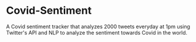 # Covid-Sentiment

A Covid sentiment tracker that analyzes
2000 tweets everyday at 1pm using Twitter's API and 
NLP to analyze the sentiment towards Covid in the world.
